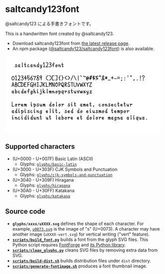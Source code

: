 # saltcandy123font

@saltcandy123 による手書きフォントです。

This is a handwritten font created by @saltcandy123.

- Download saltcandy123font from [the latest release page](https://github.com/saltcandy123/saltcandy123font/releases/latest).
- An npm package ([@saltcandy123/saltcandy123font](https://www.npmjs.com/package/@saltcandy123/saltcandy123font)) is also available.

![Font image](./fontimage.png)

## Supported characters

- (U+0000 - U+007F) Basic Latin (ASCII)
  - Glyphs: [`glyphs/basic-latin`](glyphs/basic-latin)
- (U+3000 - U+303F) CJK Symbols and Punctuation
  - Glyphs: [`glyphs/cjk-symbols-and-punctuation`](glyphs/cjk-symbols-and-punctuation)
- (U+3040 - U+309F) Hiragana
  - Glyphs: [`glyphs/hiragana`](glyphs/hiragana)
- (U+30A0 - U+30FF) Katakana
  - Glyphs: [`glyphs/katakana`](glyphs/katakana)

## Source code

- **`glyphs/xxxx/uXXXX.svg`** defines the shape of each character. For example, [`u0073.svg`](glyphs/basic-latin/u0073.svg) is the image of "s" (U+0073). A character may have another image (`uXXXX-vert.svg`) for vertical writing ("vert" feature).
- **[`scripts/build_font.py`](scripts/build_font.py)** builds a font from the glyph SVG files. This Python script requires [FontForge](https://fontforge.org/) and [its Python library](https://fontforge.org/docs/scripting/python.html).
- **[`scripts/clean_glyphs.py`](scripts/clean_glyphs.py)** cleans SVG files by removing extra data from SVG.
- **[`scripts/build-dist.sh`](scripts/build-dist.sh)** builds distribution files under `dist` directory.
- **[`scripts/generate-fontimage.sh`](scripts/generate-fontimage.sh)** produces a font thumbnail image.
